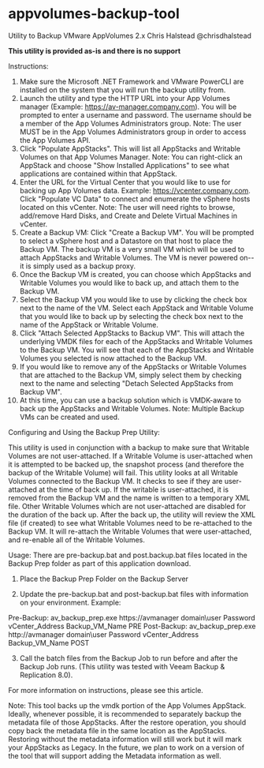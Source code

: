 # appvolumes-backup-tool
Utility to Backup VMware AppVolumes 2.x
Chris Halstead
@chrisdhalstead

**This utility is provided as-is and there is no support**

Instructions:

1. Make sure the Microsoft .NET Framework and VMware PowerCLI are installed on the system that you will run the backup utility from.
2. Launch the utility and type the HTTP URL into your App Volumes manager (Example: https://av-manager.company.com). You will be prompted to enter a username and password. The username should be a member of the App Volumes Administrators group. Note: The user MUST be in the App Volumes Administrators group in order to access the App Volumes API.
3. Click "Populate AppStacks". This will list all AppStacks and Writable Volumes on that App Volumes Manager. Note: You can right-click an AppStack and choose "Show Installed Applications" to see what applications are contained within that AppStack.
4. Enter the URL for the Virtual Center that you would like to use for backing up App Volumes data. Example: https://vcenter.company.com.  Click "Populate VC Data" to connect and enumerate the vSphere hosts located on this vCenter. Note: The user will need rights to browse, add/remove Hard Disks, and Create and Delete Virtual Machines in vCenter.
5. Create a Backup VM: Click "Create a Backup VM". You will be prompted to select a vSphere host and a Datastore on that host to place the Backup VM. The backup VM is a very small VM which will be used to attach AppStacks and Writable Volumes. The VM is never powered on-- it is simply used as a backup proxy.
6. Once the Backup VM is created, you can choose which AppStacks and Writable Volumes you would like to back up, and attach them to the Backup VM.
7. Select the Backup VM you would like to use by clicking the check box next to the name of the VM.
   Select each AppStack and Writable Volume that you would like to back up by selecting the check box next to the name of the AppStack or Writable Volume.
8. Click "Attach Selected AppStacks to Backup VM". This will attach the underlying VMDK files for each of the AppStacks and Writable Volumes to the Backup VM. You will see that each of the AppStacks and Writable Volumes you selected is now attached to the Backup VM.
9. If you would like to remove any of the AppStacks or Writable Volumes that are attached to the Backup VM, simply select them by checking next to the name and selecting "Detach Selected AppStacks from Backup VM".
10. At this time, you can use a backup solution which is VMDK-aware to back up the AppStacks and Writable Volumes.
    Note: Multiple Backup VMs can be created and used.

Configuring and Using the Backup Prep Utility:

This utility is used in conjunction with a backup to make sure that Writable Volumes are not user-attached. If a Writable Volume is user-attached when it is attempted to be backed up, the snapshot process (and therefore the backup of the Writable Volume) will fail. This utility looks at all Writable Volumes connected to the Backup VM. It checks to see if they are user-attached at the time of back up. If the writable is user-attached, it is removed from the Backup VM and the name is written to a temporary XML file. Other Writable Volumes which are not user-attached are disabled for the duration of the back up. After the back up, the utility will review the XML file (if created) to see what Writable Volumes need to be re-attached to the Backup VM. It will re-attach the Writable Volumes that were user-attached, and re-enable all of the Writable Volumes.

Usage: There are pre-backup.bat and post.backup.bat files located in the Backup Prep folder as part of this application download.

1. Place the Backup Prep Folder on the Backup Server

2. Update the pre-backup.bat and post-backup.bat files with information on your environment. Example:

Pre-Backup: av_backup_prep.exe https://avmanager domain\user Password vCenter_Address Backup_VM_Name PRE
Post-Backup: av_backup_prep.exe http://avmanager domain\user Password vCenter_Address Backup_VM_Name POST

3. Call the batch files from the Backup Job to run before and after the Backup Job runs. (This utility was tested with Veeam Backup & Replication 8.0).

For more information on instructions, please see this article.

Note: This tool backs up the vmdk portion of the App Volumes AppStack. Ideally, whenever possible, it is recommended to separately backup the metadata file of those AppStacks. After the restore operation, you should copy back the metadata file in the same location as the AppStacks. Restoring without the metadata information will still work but it will mark your AppStacks as Legacy. In the future, we plan to work on a version of the tool that will support adding the Metadata information as well.
